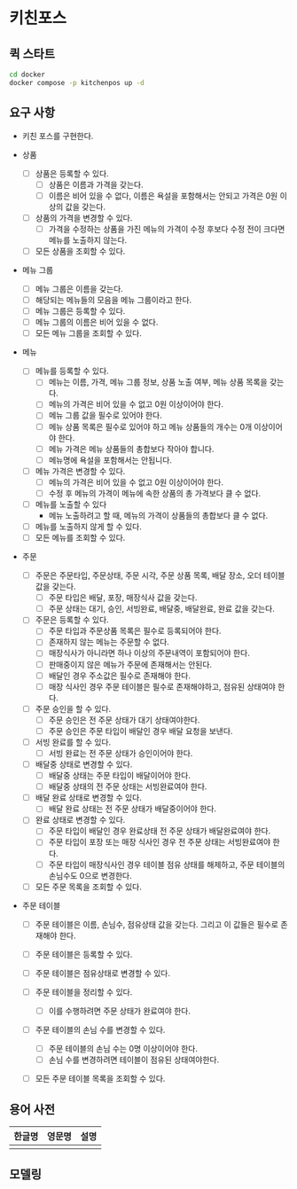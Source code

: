 # 키친포스

## 퀵 스타트

```sh
cd docker
docker compose -p kitchenpos up -d
```

## 요구 사항

* 키친 포스를 구현한다.

* 상품
  * [ ] 상품은 등록할 수 있다.
    * [ ] 상품은 이름과 가격을 갖는다.
    * [ ] 이름은 비어 있을 수 없다, 이름은 욕설을 포함해서는 안되고 가격은 0원 이상의 값을 갖는다.
  * [ ] 상품의 가격을 변경할 수 있다.
    * [ ] 가격을 수정하는 상품을 가진 메뉴의 가격이 수정 후보다 수정 전이 크다면 메뉴를 노출하지 않는다.
  * [ ] 모든 상품을 조회할 수 있다.

* 메뉴 그룹
  * [ ] 메뉴 그룹은 이름을 갖는다.
  * [ ] 해당되는 메뉴들의 모음을 메뉴 그룹이라고 한다.
  * [ ] 메뉴 그룹은 등록할 수 있다.
  * [ ] 메뉴 그룹의 이름은 비어 있을 수 없다.
  * [ ] 모든 메뉴 그룹을 조회할 수 있다.

* 메뉴
  * [ ] 메뉴를 등록할 수 있다.
    * [ ] 메뉴는 이름, 가격, 메뉴 그룹 정보, 상품 노출 여부, 메뉴 상품 목록을 갖는다.
    * [ ] 메뉴의 가격은 비어 있을 수 없고 0원 이상이어야 한다.
    * [ ] 메뉴 그룹 값을 필수로 있어야 한다.
    * [ ] 메뉴 상품 목록은 필수로 있어야 하고 메뉴 상품들의 개수는 0개 이상이어야 한다.
    * [ ] 메뉴 가격은 메뉴 상품들의 총합보다 작아야 합니다.
    * [ ] 메뉴명에 욕설을 포함해서는 안됩니다.
  * [ ] 메뉴 가격은 변경할 수 있다.
    * [ ] 메뉴의 가격은 비어 있을 수 없고 0원 이상이어야 한다.
    * [ ] 수정 후 메뉴의 가격이 메뉴에 속한 상품의 총 가격보다 클 수 없다.
  * [ ] 메뉴를 노출할 수 있다
    * 메뉴 노출하려고 할 때, 메뉴의 가격이 상품들의 총합보다 클 수 없다.
  * [ ] 메뉴를 노출하지 않게 할 수 있다.
  * [ ] 모든 메뉴를 조회할 수 있다.

* 주문
  * [ ] 주문은 주문타입, 주문상태, 주문 시각, 주문 상품 목록, 배달 장소, 오더 테이블 값을 갖는다.
    * [ ] 주문 타입은 배달, 포장, 매장식사 값을 갖는다.
    * [ ] 주문 상태는 대기, 승인, 서빙완료, 배달중, 배달완료, 완료 값을 갖는다.
  * [ ] 주문은 등록할 수 있다.
    * [ ] 주문 타입과 주문상품 목록은 필수로 등록되어야 한다.
    * [ ] 존재하지 않는 메뉴는 주문할 수 없다.
    * [ ] 매장식사가 아니라면 하나 이상의 주문내역이 포함되어야 한다.
    * [ ] 판매중이지 않은 메뉴가 주문에 존재해서는 안된다.
    * [ ] 배달인 경우 주소값은 필수로 존재해야 한다.
    * [ ] 매장 식사인 경우 주문 테이블은 필수로 존재해야하고, 점유된 상태여야 한다.
  * [ ] 주문 승인을 할 수 있다.
    * [ ] 주문 승인은 전 주문 상태가 대기 상태여야한다.
    * [ ] 주문 승인은 주문 타입이 배달인 경우 배달 요청을 보낸다.
  * [ ] 서빙 완료를 할 수 있다.
    * [ ] 서빙 완료는 전 주문 상태가 승인이어야 한다.
  * [ ] 배달중 상태로 변경할 수 있다.
    * [ ] 배달중 상태는 주문 타입이 배달이어야 한다.
    * [ ] 배달중 상태의 전 주문 상태는 서빙완료여야 한다.
  * [ ] 배달 완료 상태로 변경할 수 있다.
    * [ ] 배달 완료 상태는 전 주문 상태가 배달중이어야 한다.
  * [ ] 완료 상태로 변경할 수 있다.
    * [ ] 주문 타입이 배달인 경우 완료상태 전 주문 상태가 배달완료여야 한다.
    * [ ] 주문 타입이 포장 또는 매장 식사인 경우 전 주문 상태는 서빙완료여야 한다.
    * [ ] 주문 타입이 매장식사인 경우 테이블 점유 상태를 해제하고, 주문 테이블의 손님수도 0으로 변경한다.
  * [ ] 모든 주문 목록을 조회할 수 있다.

* 주문 테이블
  * [ ] 주문 테이블은 이름, 손님수, 점유상태 값을 갖는다. 그리고 이 값들은 필수로 존재해야 한다.
  * [ ] 주문 테이블은 등록할 수 있다.
  * [ ] 주문 테이블은 점유상태로 변경할 수 있다.
  * [ ] 주문 테이블을 정리할 수 있다. 
    * [ ] 이를 수행하려면 주문 상태가 완료여야 한다.
  * [ ] 주문 테이블의 손님 수를 변경할 수 있다.
    * [ ] 주문 테이블의 손님 수는 0명 이상이어야 한다.
    * [ ] 손님 수를 변경하려면 테이블이 점유된 상태여야한다.
  * [ ] 모든 주문 테이블 목록을 조회할 수 있다.




## 용어 사전

| 한글명 | 영문명 | 설명 |
| --- | --- | --- |
|  |  |  |

## 모델링
